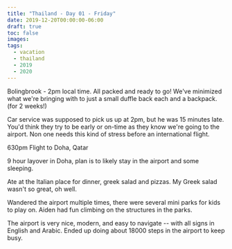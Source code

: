 ```yaml
---
title: "Thailand - Day 01 - Friday"
date: 2019-12-20T00:00:00-06:00
draft: true
toc: false
images:
tags: 
  - vacation
  - thailand
  - 2019
  - 2020
---
```


Bolingbrook - 2pm local time.  All packed and ready to go!  We've minimized what we're bringing with to just a small duffle back each and a backpack.  (for 2 weeks!)

Car service was supposed to pick us up at 2pm, but he was 15 minutes late.  You'd think they try to be early or on-time as they know we're going to the airport.  Non one needs this kind of stress before an international flight.

630pm Flight to Doha, Qatar

9 hour layover in Doha, plan is to likely stay in the airport and some sleeping.

Ate at the Italian place for dinner, greek salad and pizzas. My Greek salad wasn't so great, oh well.

Wandered the airport multiple times, there were several mini parks for kids to play on.  Aiden had fun climbing on the structures in the parks.

The airport is very nice, modern, and easy to navigate -- with all signs in English and Arabic.  Ended up doing about 18000 steps in the airport to keep busy.
